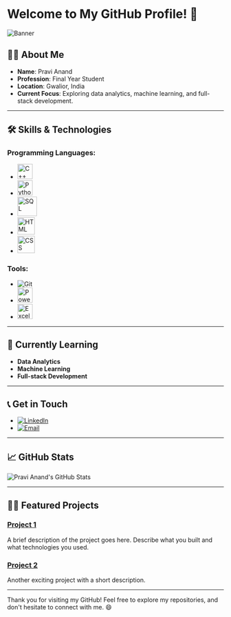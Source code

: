 # Welcome to My GitHub Profile! 👋

![Banner](https://user-images.githubusercontent.com/65373279/148280039-301b677b-74e7-49f8-af75-15e7c9253d74.png)

## 👨‍💻 About Me
- **Name**: Pravi Anand
- **Profession**: Final Year Student
- **Location**: Gwalior, India
- **Current Focus**: Exploring data analytics, machine learning, and full-stack development.

---

## 🛠️ Skills & Technologies

### Programming Languages:
- <img src="https://upload.wikimedia.org/wikipedia/commons/1/18/ISO_C%2B%2B_Logo.svg" alt="C++" width="35"/>
- <img src="https://upload.wikimedia.org/wikipedia/commons/c/c3/Python-logo-notext.svg" alt="Python" width="35"/>
- <img src="https://upload.wikimedia.org/wikipedia/commons/8/87/Sql_data_base_with_logo.png" alt="SQL" width="45"/>
- <img src="https://upload.wikimedia.org/wikipedia/commons/6/61/HTML5_logo_and_wordmark.svg" alt="HTML" width="40"/>
- <img src="https://upload.wikimedia.org/wikipedia/commons/d/d5/CSS3_logo_and_wordmark.svg" alt="CSS" width="40"/>

### Tools:
- ![Git](https://img.shields.io/badge/-Git-red?style=flat&logo=git&logoColor=white)
- <img src="https://upload.wikimedia.org/wikipedia/commons/c/cf/New_Power_BI_Logo.svg" alt="Power BI" width="35"/>
- <img src="https://raw.githubusercontent.com/sempostma/office365-icons/refs/heads/master/png/256/excel.png" alt="Excel" width="35"/>

---

## 🌱 Currently Learning
- **Data Analytics**
- **Machine Learning**
- **Full-stack Development**

---

## 📞 Get in Touch
- [![LinkedIn](https://img.shields.io/badge/-LinkedIn-blue?style=flat&logo=linkedin&logoColor=white)](https://www.linkedin.com/in/yourprofile)
- [![Email](https://img.shields.io/badge/-Email-D14836?style=flat&logo=gmail&logoColor=white)](mailto:youremail@example.com)

---

## 📈 GitHub Stats

![Pravi Anand's GitHub Stats](https://github-readme-stats.vercel.app/api?username=yourusername&show_icons=true&hide_title=true&count_private=true&theme=radical)

---

## 🧑‍💻 Featured Projects

### [Project 1](https://github.com/yourusername/project1)
A brief description of the project goes here. Describe what you built and what technologies you used.

### [Project 2](https://github.com/yourusername/project2)
Another exciting project with a short description.

---

Thank you for visiting my GitHub! Feel free to explore my repositories, and don't hesitate to connect with me. 😄
